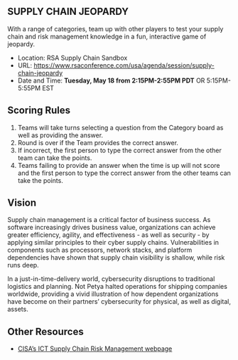 ## SUPPLY CHAIN JEOPARDY 

With a range of categories, team up with other players to test your supply chain and risk management knowledge in a fun, interactive game of jeopardy.

* Location: RSA Supply Chain Sandbox 
* URL: https://www.rsaconference.com/usa/agenda/session/supply-chain-jeopardy
* Date and Time: **Tuesday, May 18 from 2:15PM-2:55PM PDT** OR 5:15PM-5:55PM EST

## Scoring Rules
1. Teams will take turns selecting a question from the Category board as well as providing the answer. 
2. Round is over if the Team provides the correct answer.
3. If incorrect, the first person to type the correct answer from the other team can take the points.
4. Teams failing to provide an answer when the time is up will not score and the first person to type the correct answer from the other teams can take the points.

## Vision

Supply chain management is a critical factor of business success. As software increasingly drives business value, organizations can achieve greater efficiency, agility, and effectiveness - as well as security - by applying similar principles to their cyber supply chains. Vulnerabilities in components such as processors, network stacks, and platform dependencies have shown that supply chain visibility is shallow, while risk runs deep.

In a just-in-time-delivery world, cybersecurity disruptions to traditional logistics and planning. Not Petya halted operations for shipping companies worldwide, providing a vivid illustration of how dependent organizations have become on their partners’ cybersecurity for physical, as well as digital, assets.


## Other Resources
* [CISA’s ICT Supply Chain Risk Management webpage](https://www.cisa.gov/supply-chain)

